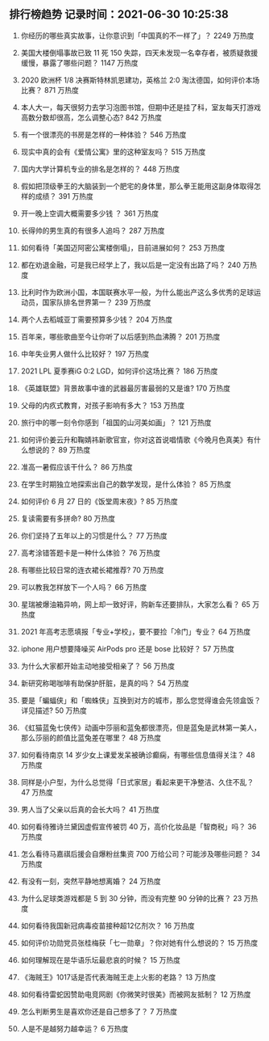 
## 排行榜趋势 记录时间：2021-06-30 10:25:38
  
  1. 你经历的哪些真实故事，让你意识到「中国真的不一样了」？ 2249 万热度
    
  2. 美国大楼倒塌事故已致 11 死 150 失踪，四天未发现一名幸存者，被质疑救援缓慢，暴露了哪些问题？ 1147 万热度
    
  3. 2020 欧洲杯 1/8 决赛斯特林凯恩建功，英格兰 2:0 淘汰德国，如何评价本场比赛？ 871 万热度
    
  4. 本人大一，每天很努力去学习泡图书馆，但期中还是挂了科，室友每天打游戏高数分数却很高，怎么调整心态? 842 万热度
    
  5. 有一个很漂亮的书房是怎样的一种体验？ 546 万热度
    
  6. 现实中真的会有《爱情公寓》里的这种室友吗？ 515 万热度
    
  7. 国内大学计算机专业的排名是怎样的？ 448 万热度
    
  8. 假如把顶级拳王的大脑装到一个肥宅的身体里，那么拳王能用这副身体取得怎样的成绩？ 391 万热度
    
  9. 开一晚上空调大概需要多少钱 ？ 361 万热度
    
  10. 长得帅的男生真的有很多人追吗？ 287 万热度
    
  11. 如何看待「美国迈阿密公寓楼倒塌」，目前进展如何？ 253 万热度
    
  12. 都在劝退金融，可是我已经学上了，我以后是一定没有出路了吗？ 240 万热度
    
  13. 比利时作为欧洲小国，本国联赛水平一般，为什么能出产这么多优秀的足球运动员，国家队排名世界第一？ 239 万热度
    
  14. 两个人去稻城亚丁需要预算多少钱？ 204 万热度
    
  15. 百年来，哪些歌曲至今让你听了以后感到热血沸腾？ 201 万热度
    
  16. 中年失业男人做什么比较好？ 197 万热度
    
  17. 2021 LPL 夏季赛iG 0:2 LGD，如何评价这场比赛？ 186 万热度
    
  18. 《英雄联盟》背景故事中谁的武器最厉害最弱的又是谁? 170 万热度
    
  19. 父母的内疚式教育，对孩子影响有多大？ 153 万热度
    
  20. 旅行中的哪一刻令你感到「祖国的山河美如画」？ 121 万热度
    
  21. 如何评价姜云升和鞠婧祎新歌官宣，你对这首说唱情歌《今晚月色真美》有什么想说的？ 89 万热度
    
  22. 准高一暑假应该干什么？ 86 万热度
    
  23. 在学生时期独立地探索出自己的数学发现，是什么体验？ 85 万热度
    
  24. 如何评价 6 月 27 日的《饭堂周末夜》? 85 万热度
    
  25. 复读需要有多拼命? 80 万热度
    
  26. 你们坚持了五年以上的习惯是什么？ 77 万热度
    
  27. 高考涂错答题卡是一种什么体验？ 76 万热度
    
  28. 有哪些比较日常的连衣裙长裙推荐? 70 万热度
    
  29. 可以教我怎样放下一个人吗？ 66 万热度
    
  30. 星瑞被爆油箱异响，网上却一致好评，购新车还要排队，大家怎么看？ 65 万热度
    
  31. 2021 年高考志愿填报「专业+学校」，要不要捡「冷门」专业？ 64 万热度
    
  32. iphone 用户想要降噪买 AirPods pro 还是 bose 比较好？ 57 万热度
    
  33. 为什么大家都开始主动地接受相亲了？ 56 万热度
    
  34. 新研究称喝咖啡有助保护肝脏，是真的吗？ 54 万热度
    
  35. 要是「蝙蝠侠」和「蜘蛛侠」互换到对方的城市，那么您觉得谁会先领盒饭？详见描述? 50 万热度
    
  36. 《虹猫蓝兔七侠传》动画中莎丽和蓝兔都很漂亮，但是蓝兔是武林第一美人，那么莎丽的颜值比蓝兔差在哪里？ 48 万热度
    
  37. 如何看待南京 14 岁少女上课爱发呆被确诊癫痫，有哪些信息值得关注？ 48 万热度
    
  38. 同样是小户型，为什么总觉得「日式家居」看起来更干净整洁、久住不乱？ 47 万热度
    
  39. 男人当了父亲以后真的会长大吗？ 41 万热度
    
  40. 如何看待雅诗兰黛因虚假宣传被罚 40 万，高价化妆品是「智商税」吗？ 36 万热度
    
  41. 怎么看待马嘉祺后援会自爆粉丝集资 700 万给公司？可能涉及哪些问题？ 34 万热度
    
  42. 有没有一刻，突然平静地想离婚？ 24 万热度
    
  43. 为什么足球类游戏都是 5 到 30 分钟，而没有完整 90 分钟的比赛？ 23 万热度
    
  44. 如何看待我国新冠病毒疫苗接种超12亿剂次？ 16 万热度
    
  45. 如何评价功勋党员张桂梅获「七一勋章」？你对她有什么想说的？ 15 万热度
    
  46. 如何理解现在是华语乐坛最悲哀的时候？ 15 万热度
    
  47. 《海贼王》1017话是否代表海贼王走上火影的老路？ 13 万热度
    
  48. 如何看待雷蛇因赞助电竞网剧《你微笑时很美》而被网友抵制？ 12 万热度
    
  49. 怎么判断男生是喜欢你还是自己想多了？ 7 万热度
    
  50. 人是不是越努力越幸运？ 6 万热度
    